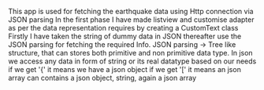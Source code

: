 This app is used for fetching the earthquake data using Http connection via JSON parsing
In the first phase I have made listview and customise adapter as per the data representation requires by creating a CustomText class 
Firstly I have taken the string of dummy data in JSON thereafter use the JSON parsing for fetching the required Info.
JSON parsing -> Tree like structure, that can stores both primitive and non primitive data type. In json we access any data in form of string 
or its real datatype based on our needs
if we get '{' it means we have a json object
if we get '[' it means an json array can contains a json object, string, again a json array

